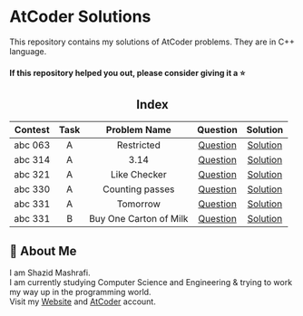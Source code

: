 # AtCoder Solutions

This repository contains my solutions of AtCoder problems. They are in C++ language.  

#### If this repository helped you out, please consider giving it a :star:

<div align="center">

## Index 

| Contest | Task | Problem Name | Question | Solution |
| :-----: |:----:| :----------: | :------: | :------: |
| abc 063 | A | Restricted | [Question](https://atcoder.jp/contests/abc063/tasks/abc063_a) | [Solution](https://github.com/ShazidMashrafi/AtCoder-Solutions/tree/main/Codes/abc%20063%20A%20-%20Restricted)
| abc 314 | A | 3.14 | [Question](https://atcoder.jp/contests/abc314/tasks/abc314_a) | [Solution](https://github.com/ShazidMashrafi/AtCoder-Solutions/blob/main/Codes/abc%20314%20A%20-%203.14/abc314_a.cpp)
| abc 321 | A | Like Checker | [Question](https://atcoder.jp/contests/abc321/tasks/abc321_a) | [Solution](https://github.com/ShazidMashrafi/AtCoder-Solutions/blob/main/Codes/abc%20321%20A%20-%20like%20Checker/abc321_a.cpp)
| abc 330 | A | Counting passes | [Question](https://atcoder.jp/contests/abc330/tasks/abc330_a)| [Solution](https://github.com/ShazidMashrafi/AtCoder-Solutions/blob/main/Codes/abc%20330%20A%20-%20Counting%20Passes/abc330_a.cpp)
| abc 331 |  A | Tomorrow | [Question](https://atcoder.jp/contests/abc331/tasks/abc331_a) | [Solution](https://github.com/ShazidMashrafi/AtCoder-Solutions/blob/main/Codes/abc%20331%20A%20-%20Tomorrow/abc331_a.cpp)
| abc 331 | B | Buy One Carton of Milk | [Question](https://atcoder.jp/contests/abc331/tasks/abc331_b) | [Solution](https://github.com/ShazidMashrafi/AtCoder-Solutions/blob/main/Codes/abc%20331%20B%20-%20Buy%20One%20Carton%20of%20Milk/abc331_b.cpp)
</div>

## 🚀 About Me

I am Shazid Mashrafi.  
I am currently studying Computer Science and Engineering & trying to work my way up in the programming world.  
Visit my [Website](https://shazidmashrafi.com) and [AtCoder](https://atcoder.jp/users/shazidmashrafi) account.